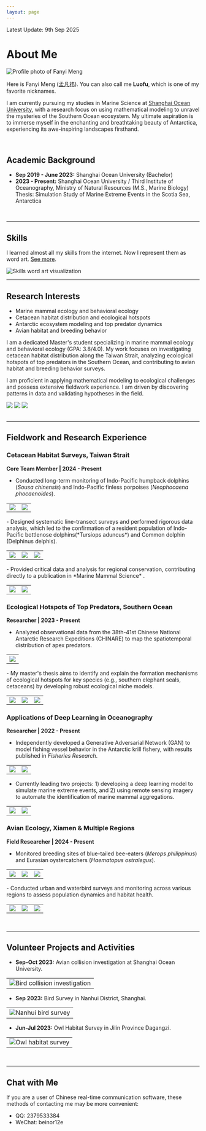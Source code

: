 ```yaml
---
layout: page
---
```


Latest Update: 9th Sep 2025 &nbsp;

# About Me

<img src="images/luofu02.jpg" class="floatpic" alt="Profile photo of Fanyi Meng">

Here is Fanyi Meng ([孟凡祎](https://yun-tianming.github.io/file/CV.pdf)). You can also call me **Luofu**, which is one of my favorite nicknames.

I am currently pursuing my studies in Marine Science at [Shanghai Ocean University](https://www.shou.edu.cn/), with a research focus on using mathematical modeling to unravel the mysteries of the Southern Ocean ecosystem. My ultimate aspiration is to immerse myself in the enchanting and breathtaking beauty of Antarctica, experiencing its awe-inspiring landscapes firsthand.

<br>

## Academic Background

- **Sep 2019 - June 2023:** Shanghai Ocean University (Bachelor)
- **2023 - Present:** Shanghai Ocean University / Third Institute of Oceanography, Ministry of Natural Resources (M.S., Marine Biology)  
  Thesis: Simulation Study of Marine Extreme Events in the Scotia Sea, Antarctica

<br>

---

## Skills

I learned almost all my skills from the internet. Now I represent them as word art. [See more](https://circular-kettle-026.notion.site/Cyber-skills-f142f39dc38048d8bde60bcfc83411e2).

<img src="images/wordart.jpg" alt="Skills word art visualization">

<br>

---

## Research Interests

- Marine mammal ecology and behavioral ecology
- Cetacean habitat distribution and ecological hotspots
- Antarctic ecosystem modeling and top predator dynamics
- Avian habitat and breeding behavior

I am a dedicated Master's student specializing in marine mammal ecology and behavioral ecology (GPA: 3.8/4.0). My work focuses on investigating cetacean habitat distribution along the Taiwan Strait, analyzing ecological hotspots of top predators in the Southern Ocean, and contributing to avian habitat and breeding behavior surveys.

I am proficient in applying mathematical modeling to ecological challenges and possess extensive fieldwork experience. I am driven by discovering patterns in data and validating hypotheses in the field.

<div class="third">
<img src="/images/seal1.jpg" >
<img src="/images/hengyun.jpg" >
<img src="/images/dolphin.jpg" >
</div>

<br>

---

## Fieldwork and Research Experience

### Cetacean Habitat Surveys, Taiwan Strait
**Core Team Member | 2024 - Present**

- Conducted long-term monitoring of Indo-Pacific humpback dolphins (*Sousa chinensis*) and Indo-Pacific finless porpoises (*Neophocaena phocaenoides*).
<table>
    <tr>
        <td ><center><img src="/gallery/033.jpg" ></center></td>
        <td ><center><img src="/gallery/034.jpg" ></center></td>
    </tr>
</table>
- Designed systematic line-transect surveys and performed rigorous data analysis, which led to the confirmation of a resident population of Indo-Pacific bottlenose dolphins(*Tursiops aduncus*) and Common dolphin (Delphinus delphis). 
<table>
    <tr>
        <td ><center><img src="/gallery/035.jpg" ></center></td>
        <td ><center><img src="/gallery/036.jpg" ></center></td>
        <td ><center><img src="/gallery/037.jpg" ></center></td>
    </tr>
</table>
- Provided critical data and analysis for regional conservation, contributing directly to a publication in *Marine Mammal Science* .
<table>
    <tr>
        <td ><center><img src="/gallery/038.png" ></center></td>
        <td ><center><img src="/gallery/039.jpg" ></center></td>
    </tr>
</table>

### Ecological Hotspots of Top Predators, Southern Ocean
**Researcher | 2023 - Present**

- Analyzed observational data from the 38th-41st Chinese National Antarctic Research Expeditions (CHINARE) to map the spatiotemporal distribution of apex predators.
<table>
    <tr>
        <td ><center><img src="/gallery/040.jpg" ></center></td>
    </tr>
</table>
- My master's thesis aims to identify and explain the formation mechanisms of ecological hotspots for key species (e.g., southern elephant seals, cetaceans) by developing robust ecological niche models.
<table>
    <tr>
        <td ><center><img src="/gallery/041.jpg" ></center></td>
        <td ><center><img src="/gallery/042.jpg" ></center></td>
        <td ><center><img src="/gallery/043.jpg" ></center></td>
    </tr>
</table>


### Applications of Deep Learning in Oceanography
**Researcher | 2022 - Present**

- Independently developed a Generative Adversarial Network (GAN) to model fishing vessel behavior in the Antarctic krill fishery, with results published in *Fisheries Research*.
<table>
    <tr>
        <td ><center><img src="/gallery/044.jpg" ></center></td>
        <td ><center><img src="/gallery/045.JPG" ></center></td>
    </tr>
</table>

- Currently leading two projects: 1) developing a deep learning model to simulate marine extreme events, and 2) using remote sensing imagery to automate the identification of marine mammal aggregations.
<table>
    <tr>
        <td ><center><img src="/gallery/046.png" ></center></td>
        <td ><center><img src="/gallery/047.png" ></center></td>
    </tr>
</table>

### Avian Ecology, Xiamen & Multiple Regions
**Field Researcher | 2024 - Present**

- Monitored breeding sites of blue-tailed bee-eaters (*Merops philippinus*) and Eurasian oystercatchers (*Haematopus ostralegus*).
<table>
    <tr>
        <td ><center><img src="/gallery/030.jpg" ></center></td>
        <td ><center><img src="/gallery/031.jpg" ></center></td>
        <td ><center><img src="/gallery/032.jpg" ></center></td>
    </tr>
</table>
- Conducted urban and waterbird surveys and monitoring across various regions to assess population dynamics and habitat health.
<table>
    <tr>
        <td ><center><img src="/gallery/027.jpg" ></center></td>
        <td ><center><img src="/gallery/028.jpg" ></center></td>
        <td ><center><img src="/gallery/029.jpg" ></center></td>
    </tr>
</table>

<br>

---

## Volunteer Projects and Activities

- **Sep-Oct 2023:** Avian collision investigation at Shanghai Ocean University.

<table>
    <tr>
        <td><center><img src="/gallery/news/009.jpg" alt="Bird collision investigation"></center></td>
    </tr>
</table>

- **Sep 2023:** Bird Survey in Nanhui District, Shanghai.

<table>
    <tr>
        <td><center><img src="/gallery/news/006.jpg" alt="Nanhui bird survey"></center></td>
    </tr>
</table>

- **Jun-Jul 2023:** Owl Habitat Survey in Jilin Province Dagangzi.

<table>
    <tr>
        <td><center><img src="/gallery/news/003.jpg" alt="Owl habitat survey"></center></td>
    </tr>
</table>

<br>

---

## Chat with Me

If you are a user of Chinese real-time communication software, these methods of contacting me may be more convenient:

- QQ: 2379533384
- WeChat: beinor12e